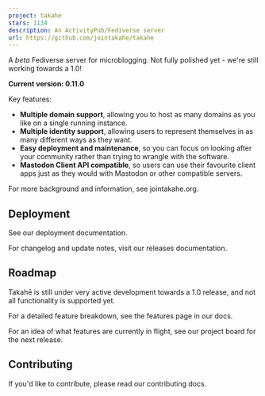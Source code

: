 ```yaml
---
project: takahe
stars: 1134
description: An ActivityPub/Fediverse server
url: https://github.com/jointakahe/takahe
---
```


A _beta_ Fediverse server for microblogging. Not fully polished yet - we're still working towards a 1.0!

**Current version: 0.11.0**

Key features:

-   **Multiple domain support**, allowing you to host as many domains as you like on a single running instance.
-   **Multiple identity support**, allowing users to represent themselves in as many different ways as they want.
-   **Easy deployment and maintenance**, so you can focus on looking after your community rather than trying to wrangle with the software.
-   **Mastodon Client API compatible**, so users can use their favourite client apps just as they would with Mastodon or other compatible servers.

For more background and information, see jointakahe.org.

Deployment
----------

See our deployment documentation.

For changelog and update notes, visit our releases documentation.

Roadmap
-------

Takahē is still under very active development towards a 1.0 release, and not all functionality is supported yet.

For a detailed feature breakdown, see the features page in our docs.

For an idea of what features are currently in flight, see our project board for the next release.

Contributing
------------

If you'd like to contribute, please read our contributing docs.
